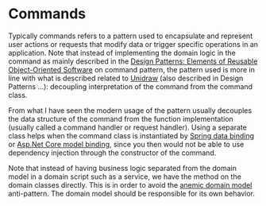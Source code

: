 # Commands

Typically commands refers to a pattern used to encapsulate and represent user actions or requests that modify data or
trigger specific operations in an application. Note that instead of implementing the domain logic in the command as mainly described in the [Design Patterns: Elements of Reusable Object-Oriented Software](https://en.wikipedia.org/wiki/Design_Patterns) on
command pattern, the pattern used is more in line with  what is described
related to [Unidraw](https://dl.acm.org/doi/10.1145/98188.98197) (also described in Design Patterns ...): decoupling interpretation of the command from the command class.

From what I have seen the modern usage of the pattern usually decouples the data structure of the
command from the function implementation (usually called a command handler or request handler). Using a separate class helps when the command class is instantiated by [Spring data binding](https://www.baeldung.com/spring-mvc-custom-data-binder) or [Asp.Net Core model binding](https://learn.microsoft.com/en-us/aspnet/core/mvc/models/model-binding?view=aspnetcore-7.0), since you then would not be able to use dependency injection through the constructor of the command.

Note that instead of having business logic separated from the domain model in a domain script such as a service, we have the method on the domain classes directly. This is in order to avoid the [anemic domain model](https://martinfowler.com/bliki/AnemicDomainModel.html) anti-pattern. The domain model should be responsible for its own behavior.
